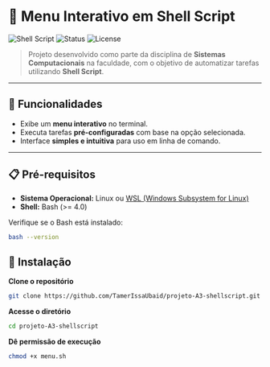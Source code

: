 # 📌 Menu Interativo em Shell Script

![Shell Script](https://img.shields.io/badge/Shell_Script-Bash-green?logo=gnu-bash&logoColor=white)
![Status](https://img.shields.io/badge/Status-Em%20Desenvolvimento-yellow)
![License](https://img.shields.io/badge/License-MIT-blue)

> Projeto desenvolvido como parte da disciplina de **Sistemas Computacionais** na faculdade, com o objetivo de automatizar tarefas utilizando **Shell Script**.

---

## 🚀 Funcionalidades

- Exibe um **menu interativo** no terminal.  
- Executa tarefas **pré-configuradas** com base na opção selecionada.  
- Interface **simples e intuitiva** para uso em linha de comando.

---

## 📋 Pré-requisitos

- **Sistema Operacional:** Linux ou [WSL (Windows Subsystem for Linux)](https://learn.microsoft.com/pt-br/windows/wsl/install)  
- **Shell:** Bash (>= 4.0)

Verifique se o Bash está instalado:
```bash
bash --version

````
## 🔧 Instalação

**Clone o repositório**
```bash
git clone https://github.com/TamerIssaUbaid/projeto-A3-shellscript.git

```
**Acesse o diretório**
```bash
cd projeto-A3-shellscript

```
**Dê permissão de execução**
```bash
chmod +x menu.sh

